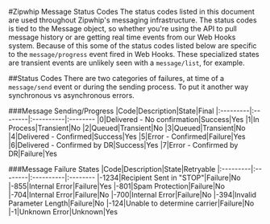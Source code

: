 #Zipwhip Message Status Codes
The status codes listed in this document are used throughout Zipwhip's messaging infrastructure. The status codes is tied to the Message object, so whether you're using the API to pull message history or are getting real time events from our Web Hooks system. Because of this some of the status codes listed below are specific to the `message/progress` event fired in Web Hooks. These specialized states are transient events are unlikely seen with a `message/list`, for example.

##Status Codes
There are two categories of failures, at time of a `message/send` event or during the sending process. To put it another way synchronous vs asynchronous errors.

###Message Sending/Progress
|Code|Description|State|Final
|:---------|:--------|:----------|:--------
|0|Delivered - No confirmation|Success|Yes
|1|In Process|Transient|No
|2|Queued|Transient|No
|3|Queued|Transient|No
|4|Delivered - Confirmed|Success|Yes
|5|Error - Confirmed|Failure|Yes
|6|Delivered - Confirmed by DR|Success|Yes
|7|Error - Confirmed by DR|Failure|Yes

###Message Failure States
|Code|Description|State|Retryable
|:---------|:--------|:----------|:--------
|-1234|Recipient Sent in "STOP"|Failure|No
|-855|Internal Error|Failure|Yes
|-801|Spam Protection|Failure|No
|-704|Internal Error|Failure|No
|-700|Internal Error|Failure|No
|-394|Invalid Parameter Length|Failure|No
|-124|Unable to determine carrier|Failure|No
|-1|Unknown Error|Unknown|Yes
